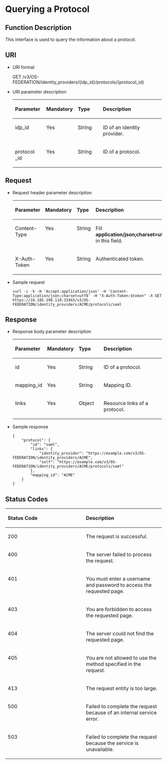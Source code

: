 # Querying a Protocol<a name="en-us_topic_0057845616"></a>

## Function Description<a name="section41911953102858"></a>

This interface is used to query the information about a protocol.

## URI<a name="section19280869102858"></a>

-   URI format

    GET /v3/OS-FEDERATION/identity\_providers/\{idp\_id\}/protocols/\{protocol\_id\}


-   URI parameter description

    <a name="table5854888102858"></a>
    <table><thead align="left"><tr id="row27160337102858"><th class="cellrowborder" valign="top" width="21.02%" id="mcps1.1.5.1.1"><p id="p52503678102858"><a name="p52503678102858"></a><a name="p52503678102858"></a><strong id="b37426530113629"><a name="b37426530113629"></a><a name="b37426530113629"></a>Parameter</strong></p>
    </th>
    <th class="cellrowborder" valign="top" width="17.7%" id="mcps1.1.5.1.2"><p id="p24939507102858"><a name="p24939507102858"></a><a name="p24939507102858"></a><strong id="b842352706112524"><a name="b842352706112524"></a><a name="b842352706112524"></a>Mandatory</strong></p>
    </th>
    <th class="cellrowborder" valign="top" width="17.43%" id="mcps1.1.5.1.3"><p id="p6834201102858"><a name="p6834201102858"></a><a name="p6834201102858"></a><strong id="b84235270615026"><a name="b84235270615026"></a><a name="b84235270615026"></a>Type</strong></p>
    </th>
    <th class="cellrowborder" valign="top" width="43.85%" id="mcps1.1.5.1.4"><p id="p16699415102858"><a name="p16699415102858"></a><a name="p16699415102858"></a><strong id="b14438018113629"><a name="b14438018113629"></a><a name="b14438018113629"></a>Description</strong></p>
    </th>
    </tr>
    </thead>
    <tbody><tr id="row10475414102858"><td class="cellrowborder" valign="top" width="21.02%" headers="mcps1.1.5.1.1 "><p id="p43202238102858"><a name="p43202238102858"></a><a name="p43202238102858"></a>idp_id</p>
    </td>
    <td class="cellrowborder" valign="top" width="17.7%" headers="mcps1.1.5.1.2 "><p id="p9720374102858"><a name="p9720374102858"></a><a name="p9720374102858"></a>Yes</p>
    </td>
    <td class="cellrowborder" valign="top" width="17.43%" headers="mcps1.1.5.1.3 "><p id="p49152806102858"><a name="p49152806102858"></a><a name="p49152806102858"></a>String</p>
    </td>
    <td class="cellrowborder" valign="top" width="43.85%" headers="mcps1.1.5.1.4 "><p id="p21954359102858"><a name="p21954359102858"></a><a name="p21954359102858"></a>ID of an identity provider.</p>
    </td>
    </tr>
    <tr id="row63371507102858"><td class="cellrowborder" valign="top" width="21.02%" headers="mcps1.1.5.1.1 "><p id="p32818456102858"><a name="p32818456102858"></a><a name="p32818456102858"></a>protocol _id</p>
    </td>
    <td class="cellrowborder" valign="top" width="17.7%" headers="mcps1.1.5.1.2 "><p id="p41049265102858"><a name="p41049265102858"></a><a name="p41049265102858"></a>Yes</p>
    </td>
    <td class="cellrowborder" valign="top" width="17.43%" headers="mcps1.1.5.1.3 "><p id="p36656167102858"><a name="p36656167102858"></a><a name="p36656167102858"></a>String</p>
    </td>
    <td class="cellrowborder" valign="top" width="43.85%" headers="mcps1.1.5.1.4 "><p id="p16359521102858"><a name="p16359521102858"></a><a name="p16359521102858"></a>ID of a protocol.</p>
    </td>
    </tr>
    </tbody>
    </table>


## Request<a name="section50052807102858"></a>

-   Request header parameter description

    <a name="table32801338102858"></a>
    <table><thead align="left"><tr id="row13061250102858"><th class="cellrowborder" valign="top" width="21.052105210521052%" id="mcps1.1.5.1.1"><p id="p51328329102858"><a name="p51328329102858"></a><a name="p51328329102858"></a><strong id="b4912712714504"><a name="b4912712714504"></a><a name="b4912712714504"></a>Parameter</strong></p>
    </th>
    <th class="cellrowborder" valign="top" width="17.6017601760176%" id="mcps1.1.5.1.2"><p id="p63953976102858"><a name="p63953976102858"></a><a name="p63953976102858"></a><strong id="b29624837144946_1"><a name="b29624837144946_1"></a><a name="b29624837144946_1"></a>Mandatory</strong></p>
    </th>
    <th class="cellrowborder" valign="top" width="17.45174517451745%" id="mcps1.1.5.1.3"><p id="p12889592102858"><a name="p12889592102858"></a><a name="p12889592102858"></a><strong id="b41850847145016"><a name="b41850847145016"></a><a name="b41850847145016"></a>Type</strong></p>
    </th>
    <th class="cellrowborder" valign="top" width="43.89438943894389%" id="mcps1.1.5.1.4"><p id="p37424049102858"><a name="p37424049102858"></a><a name="p37424049102858"></a><strong id="b46355523145025"><a name="b46355523145025"></a><a name="b46355523145025"></a>Description</strong></p>
    </th>
    </tr>
    </thead>
    <tbody><tr id="row11449098102858"><td class="cellrowborder" valign="top" width="21.052105210521052%" headers="mcps1.1.5.1.1 "><p id="p54961707102858"><a name="p54961707102858"></a><a name="p54961707102858"></a>Content-Type</p>
    </td>
    <td class="cellrowborder" valign="top" width="17.6017601760176%" headers="mcps1.1.5.1.2 "><p id="p22713277102858"><a name="p22713277102858"></a><a name="p22713277102858"></a>Yes</p>
    </td>
    <td class="cellrowborder" valign="top" width="17.45174517451745%" headers="mcps1.1.5.1.3 "><p id="p27836135102858"><a name="p27836135102858"></a><a name="p27836135102858"></a>String</p>
    </td>
    <td class="cellrowborder" valign="top" width="43.89438943894389%" headers="mcps1.1.5.1.4 "><p id="p40134482102858"><a name="p40134482102858"></a><a name="p40134482102858"></a>Fill <strong id="b842352706161331"><a name="b842352706161331"></a><a name="b842352706161331"></a>application/json;charset=utf8</strong> in this field.</p>
    </td>
    </tr>
    <tr id="row25666023102858"><td class="cellrowborder" valign="top" width="21.052105210521052%" headers="mcps1.1.5.1.1 "><p id="p65682006102858"><a name="p65682006102858"></a><a name="p65682006102858"></a>X-Auth-Token</p>
    </td>
    <td class="cellrowborder" valign="top" width="17.6017601760176%" headers="mcps1.1.5.1.2 "><p id="p18642265102858"><a name="p18642265102858"></a><a name="p18642265102858"></a>Yes</p>
    </td>
    <td class="cellrowborder" valign="top" width="17.45174517451745%" headers="mcps1.1.5.1.3 "><p id="p33628505102858"><a name="p33628505102858"></a><a name="p33628505102858"></a>String</p>
    </td>
    <td class="cellrowborder" valign="top" width="43.89438943894389%" headers="mcps1.1.5.1.4 "><p id="p51645192143514"><a name="p51645192143514"></a><a name="p51645192143514"></a>Authenticated token.</p>
    </td>
    </tr>
    </tbody>
    </table>

-   Sample request

    ```
    curl -i -k -H 'Accept:application/json' -H 'Content-Type:application/json;charset=utf8' -H "X-Auth-Token:$token" -X GET https://10.185.190.118:31943/v3/OS-FEDERATION/identity_providers/ACME/protocols/saml
    ```


## Response<a name="section49786990102858"></a>

-   Response body parameter description

    <a name="table33600724102858"></a>
    <table><thead align="left"><tr id="row58807483102858"><th class="cellrowborder" valign="top" width="21.17788221177882%" id="mcps1.1.5.1.1"><p id="p65785692102858"><a name="p65785692102858"></a><a name="p65785692102858"></a><strong id="b61512370145115"><a name="b61512370145115"></a><a name="b61512370145115"></a>Parameter</strong></p>
    </th>
    <th class="cellrowborder" valign="top" width="17.708229177082295%" id="mcps1.1.5.1.2"><p id="p27040837102858"><a name="p27040837102858"></a><a name="p27040837102858"></a><strong id="b29624837144946_3"><a name="b29624837144946_3"></a><a name="b29624837144946_3"></a>Mandatory</strong></p>
    </th>
    <th class="cellrowborder" valign="top" width="17.328267173282672%" id="mcps1.1.5.1.3"><p id="p42824223102858"><a name="p42824223102858"></a><a name="p42824223102858"></a><strong id="b34844838145052"><a name="b34844838145052"></a><a name="b34844838145052"></a>Type</strong></p>
    </th>
    <th class="cellrowborder" valign="top" width="43.785621437856214%" id="mcps1.1.5.1.4"><p id="p46210066102858"><a name="p46210066102858"></a><a name="p46210066102858"></a><strong id="b2854729314514"><a name="b2854729314514"></a><a name="b2854729314514"></a>Description</strong></p>
    </th>
    </tr>
    </thead>
    <tbody><tr id="row52027845102858"><td class="cellrowborder" valign="top" width="21.17788221177882%" headers="mcps1.1.5.1.1 "><p id="p53505888102858"><a name="p53505888102858"></a><a name="p53505888102858"></a>id</p>
    </td>
    <td class="cellrowborder" valign="top" width="17.708229177082295%" headers="mcps1.1.5.1.2 "><p id="p39009676102858"><a name="p39009676102858"></a><a name="p39009676102858"></a>Yes</p>
    </td>
    <td class="cellrowborder" valign="top" width="17.328267173282672%" headers="mcps1.1.5.1.3 "><p id="p5667184102858"><a name="p5667184102858"></a><a name="p5667184102858"></a>String</p>
    </td>
    <td class="cellrowborder" valign="top" width="43.785621437856214%" headers="mcps1.1.5.1.4 "><p id="p56388789102858"><a name="p56388789102858"></a><a name="p56388789102858"></a>ID of a protocol.</p>
    </td>
    </tr>
    <tr id="row37737059102858"><td class="cellrowborder" valign="top" width="21.17788221177882%" headers="mcps1.1.5.1.1 "><p id="p36802972102858"><a name="p36802972102858"></a><a name="p36802972102858"></a>mapping_id</p>
    </td>
    <td class="cellrowborder" valign="top" width="17.708229177082295%" headers="mcps1.1.5.1.2 "><p id="p28250761102858"><a name="p28250761102858"></a><a name="p28250761102858"></a>Yes</p>
    </td>
    <td class="cellrowborder" valign="top" width="17.328267173282672%" headers="mcps1.1.5.1.3 "><p id="p6610323102858"><a name="p6610323102858"></a><a name="p6610323102858"></a>String</p>
    </td>
    <td class="cellrowborder" valign="top" width="43.785621437856214%" headers="mcps1.1.5.1.4 "><p id="p65674145102858"><a name="p65674145102858"></a><a name="p65674145102858"></a>Mapping ID.</p>
    </td>
    </tr>
    <tr id="row54196397102858"><td class="cellrowborder" valign="top" width="21.17788221177882%" headers="mcps1.1.5.1.1 "><p id="p27832061102858"><a name="p27832061102858"></a><a name="p27832061102858"></a>links</p>
    </td>
    <td class="cellrowborder" valign="top" width="17.708229177082295%" headers="mcps1.1.5.1.2 "><p id="p39804486102858"><a name="p39804486102858"></a><a name="p39804486102858"></a>Yes</p>
    </td>
    <td class="cellrowborder" valign="top" width="17.328267173282672%" headers="mcps1.1.5.1.3 "><p id="p2937903102858"><a name="p2937903102858"></a><a name="p2937903102858"></a>Object</p>
    </td>
    <td class="cellrowborder" valign="top" width="43.785621437856214%" headers="mcps1.1.5.1.4 "><p id="p36643552102858"><a name="p36643552102858"></a><a name="p36643552102858"></a>Resource links of a protocol.</p>
    </td>
    </tr>
    </tbody>
    </table>

-   Sample response

    ```
    {
        "protocol": {
            "id": "saml",
            "links": {
                "identity_provider": "https://example.com/v3/OS-FEDERATION/identity_providers/ACME",
                "self": "https://example.com/v3/OS-FEDERATION/identity_providers/ACME/protocols/saml"
            },
            "mapping_id": "ACME"
        }
    }
    ```


## Status Codes<a name="section16111048102858"></a>

<a name="table29926493102858"></a>
<table><thead align="left"><tr id="row18918097102858"><th class="cellrowborder" valign="top" width="50%" id="mcps1.1.3.1.1"><p id="p55970920102858"><a name="p55970920102858"></a><a name="p55970920102858"></a><strong id="b37151362163018"><a name="b37151362163018"></a><a name="b37151362163018"></a>Status Code</strong></p>
</th>
<th class="cellrowborder" valign="top" width="50%" id="mcps1.1.3.1.2"><p id="p37350634102858"><a name="p37350634102858"></a><a name="p37350634102858"></a><strong id="b38470707163018"><a name="b38470707163018"></a><a name="b38470707163018"></a>Description</strong></p>
</th>
</tr>
</thead>
<tbody><tr id="row5502529102858"><td class="cellrowborder" valign="top" width="50%" headers="mcps1.1.3.1.1 "><p id="p43051733102858"><a name="p43051733102858"></a><a name="p43051733102858"></a>200</p>
</td>
<td class="cellrowborder" valign="top" width="50%" headers="mcps1.1.3.1.2 "><p id="p64638349102858"><a name="p64638349102858"></a><a name="p64638349102858"></a>The request is successful.</p>
</td>
</tr>
<tr id="row44874234102858"><td class="cellrowborder" valign="top" width="50%" headers="mcps1.1.3.1.1 "><p id="p10934372102858"><a name="p10934372102858"></a><a name="p10934372102858"></a>400</p>
</td>
<td class="cellrowborder" valign="top" width="50%" headers="mcps1.1.3.1.2 "><p id="p13268967102858"><a name="p13268967102858"></a><a name="p13268967102858"></a>The server failed to process the request.</p>
</td>
</tr>
<tr id="row52311841102858"><td class="cellrowborder" valign="top" width="50%" headers="mcps1.1.3.1.1 "><p id="p9400699102858"><a name="p9400699102858"></a><a name="p9400699102858"></a>401</p>
</td>
<td class="cellrowborder" valign="top" width="50%" headers="mcps1.1.3.1.2 "><p id="p23259137102858"><a name="p23259137102858"></a><a name="p23259137102858"></a>You must enter a username and password to access the requested page.</p>
</td>
</tr>
<tr id="row8005649102858"><td class="cellrowborder" valign="top" width="50%" headers="mcps1.1.3.1.1 "><p id="p44477829102858"><a name="p44477829102858"></a><a name="p44477829102858"></a>403</p>
</td>
<td class="cellrowborder" valign="top" width="50%" headers="mcps1.1.3.1.2 "><p id="p45934426102858"><a name="p45934426102858"></a><a name="p45934426102858"></a>You are forbidden to access the requested page.</p>
</td>
</tr>
<tr id="row10756656102858"><td class="cellrowborder" valign="top" width="50%" headers="mcps1.1.3.1.1 "><p id="p65982841102858"><a name="p65982841102858"></a><a name="p65982841102858"></a>404</p>
</td>
<td class="cellrowborder" valign="top" width="50%" headers="mcps1.1.3.1.2 "><p id="p43009910102858"><a name="p43009910102858"></a><a name="p43009910102858"></a>The server could not find the requested page.</p>
</td>
</tr>
<tr id="row51544876102858"><td class="cellrowborder" valign="top" width="50%" headers="mcps1.1.3.1.1 "><p id="p14385427102858"><a name="p14385427102858"></a><a name="p14385427102858"></a>405</p>
</td>
<td class="cellrowborder" valign="top" width="50%" headers="mcps1.1.3.1.2 "><p id="p24368930102858"><a name="p24368930102858"></a><a name="p24368930102858"></a>You are not allowed to use the method specified in the request.</p>
</td>
</tr>
<tr id="row17993785102858"><td class="cellrowborder" valign="top" width="50%" headers="mcps1.1.3.1.1 "><p id="p48210456102858"><a name="p48210456102858"></a><a name="p48210456102858"></a>413</p>
</td>
<td class="cellrowborder" valign="top" width="50%" headers="mcps1.1.3.1.2 "><p id="p12732852102858"><a name="p12732852102858"></a><a name="p12732852102858"></a>The request entity is too large.</p>
</td>
</tr>
<tr id="row47486804102858"><td class="cellrowborder" valign="top" width="50%" headers="mcps1.1.3.1.1 "><p id="p21225877102858"><a name="p21225877102858"></a><a name="p21225877102858"></a>500</p>
</td>
<td class="cellrowborder" valign="top" width="50%" headers="mcps1.1.3.1.2 "><p id="p41574471102858"><a name="p41574471102858"></a><a name="p41574471102858"></a>Failed to complete the request because of an internal service error.</p>
</td>
</tr>
<tr id="row38625921102858"><td class="cellrowborder" valign="top" width="50%" headers="mcps1.1.3.1.1 "><p id="p41691935102858"><a name="p41691935102858"></a><a name="p41691935102858"></a>503</p>
</td>
<td class="cellrowborder" valign="top" width="50%" headers="mcps1.1.3.1.2 "><p id="p21603585102858"><a name="p21603585102858"></a><a name="p21603585102858"></a>Failed to complete the request because the service is unavailable.</p>
</td>
</tr>
</tbody>
</table>

